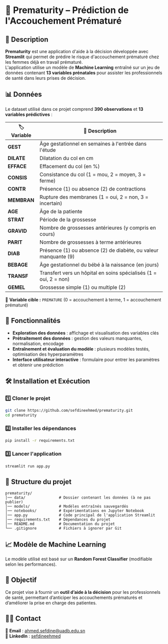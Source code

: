 
# 🏥 Prematurity – Prédiction de l'Accouchement Prématuré  

## 📌 Description  
**Prematurity** est une application d'aide à la décision développée avec **Streamlit** qui permet de prédire le risque d'accouchement prématuré chez les femmes déjà en travail prématuré.  
L'application utilise un modèle de **Machine Learning** entraîné sur un jeu de données contenant **13 variables prénatales** pour assister les professionnels de santé dans leurs prises de décision.  

## 📊 Données  
Le dataset utilisé dans ce projet comprend **390 observations** et **13 variables prédictives** :  

| 🏷️ Variable  | 📖 Description |
|-------------|--------------|
| **GEST** | Âge gestationnel en semaines à l'entrée dans l'étude |
| **DILATE** | Dilatation du col en cm |
| **EFFACE** | Effacement du col (en %) |
| **CONSIS** | Consistance du col (1 = mou, 2 = moyen, 3 = ferme) |
| **CONTR** | Présence (1) ou absence (2) de contractions |
| **MEMBRAN** | Rupture des membranes (1 = oui, 2 = non, 3 = incertain) |
| **AGE** | Âge de la patiente |
| **STRAT** | Période de la grossesse |
| **GRAVID** | Nombre de grossesses antérieures (y compris en cours) |
| **PARIT** | Nombre de grossesses à terme antérieures |
| **DIAB** | Présence (1) ou absence (2) de diabète, ou valeur manquante (9) |
| **BEBAGE** | Âge gestationnel du bébé à la naissance (en jours) |
| **TRANSF** | Transfert vers un hôpital en soins spécialisés (1 = oui, 2 = non) |
| **GEMEL** | Grossesse simple (1) ou multiple (2) |

🔮 **Variable cible :** `PREMATURE` (0 = accouchement à terme, 1 = accouchement prématuré)

## 🚀 Fonctionnalités  
- **Exploration des données** : affichage et visualisation des variables clés  
- **Prétraitement des données** : gestion des valeurs manquantes, normalisation, encodage  
- **Entraînement et évaluation du modèle** : plusieurs modèles testés, optimisation des hyperparamètres  
- **Interface utilisateur interactive** : formulaire pour entrer les paramètres et obtenir une prédiction  

## 🛠️ Installation et Exécution  
### 1️⃣ Cloner le projet  
```bash
git clone https://github.com/sefdineehmed/prematurity.git
cd prematurity
```

### 2️⃣ Installer les dépendances  
```bash
pip install -r requirements.txt
```

### 3️⃣ Lancer l'application  
```bash
streamlit run app.py
```

## 📂 Structure du projet  
```
prematurity/
│── data/               # Dossier contenant les données (à ne pas publier)
│── models/             # Modèles entraînés sauvegardés
│── notebooks/          # Expérimentations en Jupyter Notebook
│── app.py              # Code principal de l'application Streamlit
│── requirements.txt    # Dépendances du projet
│── README.md           # Documentation du projet
└── .gitignore          # Fichiers à ignorer par Git
```

## 📈 Modèle de Machine Learning  
Le modèle utilisé est basé sur un **Random Forest Classifier** (modifiable selon les performances).  

## 🎯 Objectif  
Ce projet vise à fournir un **outil d’aide à la décision** pour les professionnels de santé, permettant d’anticiper les accouchements prématurés et d’améliorer la prise en charge des patientes.

## 🧑‍💻 Contact  
📩 **Email** : ahmed.sefdine@uadb.edu.sn  
🔗 **LinkedIn** : [sefdineehmed](https://linkedin.com/in/sefdineahmed) 
